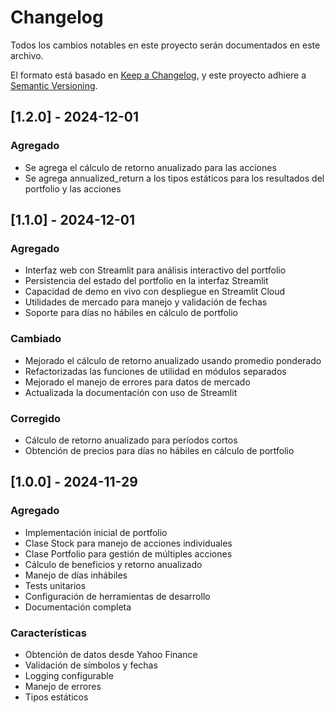# Changelog

Todos los cambios notables en este proyecto serán documentados en este archivo.

El formato está basado en [Keep a Changelog](https://keepachangelog.com/es-ES/1.0.0/),
y este proyecto adhiere a [Semantic Versioning](https://semver.org/spec/v2.0.0.html).

## [1.2.0] - 2024-12-01

### Agregado
- Se agrega el cálculo de retorno anualizado para las acciones
- Se agrega annualized_return a los tipos estáticos para los resultados del portfolio y las acciones


## [1.1.0] - 2024-12-01

### Agregado
- Interfaz web con Streamlit para análisis interactivo del portfolio
- Persistencia del estado del portfolio en la interfaz Streamlit
- Capacidad de demo en vivo con despliegue en Streamlit Cloud
- Utilidades de mercado para manejo y validación de fechas
- Soporte para días no hábiles en cálculo de portfolio

### Cambiado
- Mejorado el cálculo de retorno anualizado usando promedio ponderado
- Refactorizadas las funciones de utilidad en módulos separados
- Mejorado el manejo de errores para datos de mercado
- Actualizada la documentación con uso de Streamlit

### Corregido
- Cálculo de retorno anualizado para períodos cortos
- Obtención de precios para días no hábiles en cálculo de portfolio


## [1.0.0] - 2024-11-29

### Agregado
- Implementación inicial de portfolio
- Clase Stock para manejo de acciones individuales
- Clase Portfolio para gestión de múltiples acciones
- Cálculo de beneficios y retorno anualizado
- Manejo de días inhábiles
- Tests unitarios
- Configuración de herramientas de desarrollo
- Documentación completa

### Características
- Obtención de datos desde Yahoo Finance
- Validación de símbolos y fechas
- Logging configurable
- Manejo de errores
- Tipos estáticos
